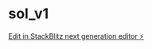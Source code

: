# sol_v1

[Edit in StackBlitz next generation editor ⚡️](https://stackblitz.com/~/github.com/karineferreiradeoliveira/sol_v1)